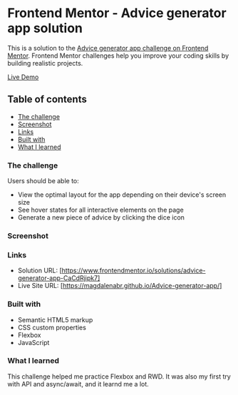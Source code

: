 # Frontend Mentor - Advice generator app solution

This is a solution to the [Advice generator app challenge on Frontend Mentor](https://www.frontendmentor.io/challenges/advice-generator-app-QdUG-13db). Frontend Mentor challenges help you improve your coding skills by building realistic projects.

[Live Demo](https://magdalenabr.github.io/Advice-generator-app/)
## Table of contents

  - [The challenge](#the-challenge)
  - [Screenshot](#screenshot)
  - [Links](#links)
  - [Built with](#built-with)
  - [What I learned](#what-i-learned)


### The challenge

Users should be able to:

- View the optimal layout for the app depending on their device's screen size
- See hover states for all interactive elements on the page
- Generate a new piece of advice by clicking the dice icon

### Screenshot

[](./images/Screenshot_fm.png)


### Links

- Solution URL: [https://www.frontendmentor.io/solutions/advice-generator-app-CaCdRjipk7]
- Live Site URL: [https://magdalenabr.github.io/Advice-generator-app/]

### Built with

- Semantic HTML5 markup
- CSS custom properties
- Flexbox
- JavaScript


### What I learned

 This challenge helped me practice Flexbox and RWD. It was also my first try with API and async/await, and it learnd me a lot.


